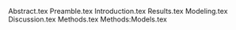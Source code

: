 Abstract.tex
Preamble.tex
Introduction.tex
Results.tex
Modeling.tex
Discussion.tex
Methods.tex
Methods:Models.tex